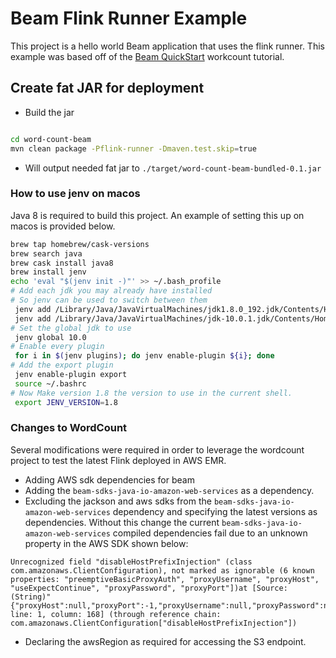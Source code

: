 # Beam Flink Runner Example

This project is a hello world Beam application that uses the flink runner. This example was based off of the [Beam QuickStart](https://beam.apache.org/get-started/quickstart-java/) workcount tutorial.

## Create fat JAR for deployment

* Build the jar

```bash

cd word-count-beam
mvn clean package -Pflink-runner -Dmaven.test.skip=true
```

* Will output needed fat jar to `./target/word-count-beam-bundled-0.1.jar`

### How to use jenv on macos

Java 8 is required to build this project. An example of setting this up on macos is provided below.

```bash
brew tap homebrew/cask-versions
brew search java
brew cask install java8
brew install jenv
echo 'eval "$(jenv init -)"' >> ~/.bash_profile
# Add each jdk you may already have installed
# So jenv can be used to switch between them
 jenv add /Library/Java/JavaVirtualMachines/jdk1.8.0_192.jdk/Contents/Home
 jenv add /Library/Java/JavaVirtualMachines/jdk-10.0.1.jdk/Contents/Home
# Set the global jdk to use
 jenv global 10.0
# Enable every plugin
 for i in $(jenv plugins); do jenv enable-plugin ${i}; done
# Add the export plugin
 jenv enable-plugin export
 source ~/.bashrc
# Now Make version 1.8 the version to use in the current shell.
 export JENV_VERSION=1.8
```

### Changes to WordCount

Several modifications were required in order to leverage the wordcount project to test the latest Flink deployed in AWS EMR.

* Adding AWS sdk dependencies for beam
* Adding the `beam-sdks-java-io-amazon-web-services` as a dependency.
* Excluding the jackson and aws sdks from the `beam-sdks-java-io-amazon-web-services` dependency and specifying the latest versions as dependencies. Without this change the current `beam-sdks-java-io-amazon-web-services` compiled dependencies fail due to an unknown property in the AWS SDK shown below:
```
Unrecognized field "disableHostPrefixInjection" (class com.amazonaws.ClientConfiguration), not marked as ignorable (6 known properties: "preemptiveBasicProxyAuth", "proxyUsername", "proxyHost", "useExpectContinue", "proxyPassword", "proxyPort"])at [Source: (String)"{"proxyHost":null,"proxyPort":-1,"proxyUsername":null,"proxyPassword":null,"preemptiveBasicProxyAuth":false,"useExpectContinue":true,"disableHostPrefixInjection":false}"; line: 1, column: 168] (through reference chain: com.amazonaws.ClientConfiguration["disableHostPrefixInjection"])
```
* Declaring the awsRegion as required for accessing the S3 endpoint.


